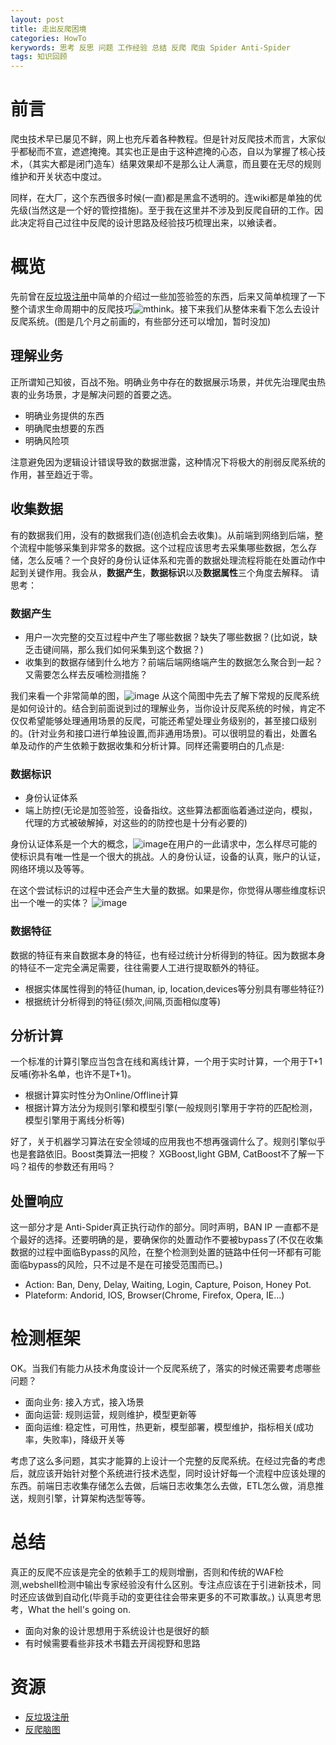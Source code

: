 ```yaml
---
layout: post
title: 走出反爬困境
categories: HowTo
kerywords: 思考 反思 问题 工作经验 总结 反爬 爬虫 Spider Anti-Spider
tags: 知识回顾
---
```


# 前言

爬虫技术早已屡见不鲜，网上也充斥着各种教程。但是针对反爬技术而言，大家似乎都秘而不宣，遮遮掩掩。其实也正是由于这种遮掩的心态，自以为掌握了核心技术，（其实大都是闭门造车）结果效果却不是那么让人满意，而且要在无尽的规则维护和开关状态中度过。

同样，在大厂，这个东西很多时候(一直)都是黑盒不透明的。连wiki都是单独的优先级(当然这是一个好的管控措施)。至于我在这里并不涉及到反爬自研的工作。因此决定将自己过往中反爬的设计思路及经验技巧梳理出来，以飨读者。

# 概览

先前曾在[反垃圾注册](https://github.com/mylamour/blog/issues/34)中简单的介绍过一些加签验签的东西，后来又简单梳理了一下整个请求生命周期中的反爬技巧![mthink](https://user-images.githubusercontent.com/12653147/47093786-7c5b9100-d25c-11e8-88fa-f97c50b980a2.png)。接下来我们从整体来看下怎么去设计反爬系统。(图是几个月之前画的，有些部分还可以增加，暂时没加)

## 理解业务

正所谓知己知彼，百战不殆。明确业务中存在的数据展示场景，并优先治理爬虫热衷的业务场景，才是解决问题的首要之选。

* 明确业务提供的东西
* 明确爬虫想要的东西
* 明确风险项

注意避免因为逻辑设计错误导致的数据泄露，这种情况下将极大的削弱反爬系统的作用，甚至趋近于零。

## 收集数据

有的数据我们用，没有的数据我们造(创造机会去收集)。从前端到网络到后端，整个流程中能够采集到非常多的数据。这个过程应该思考去采集哪些数据，怎么存储，怎么反哺？一个良好的身份认证体系和完善的数据处理流程将能在处置动作中起到关键作用。我会从，**数据产生**，**数据标识**以及**数据属性**三个角度去解释。
请思考：

### 数据产生

* 用户一次完整的交互过程中产生了哪些数据？缺失了哪些数据？(比如说，缺乏击键间隔，那么我们如何采集到这个数据？)
* 收集到的数据存储到什么地方？前端后端网络端产生的数据怎么聚合到一起？又需要怎么样去反哺检测措施？

我们来看一个非常简单的图，![image](https://user-images.githubusercontent.com/12653147/54924594-b2a5e680-4f47-11e9-8827-ba8245245ca2.png)
从这个简图中先去了解下常规的反爬系统是如何设计的。结合到前面说到过的理解业务，当你设计反爬系统的时候，肯定不仅仅希望能够处理通用场景的反爬，可能还希望处理业务级别的，甚至接口级别的。(针对业务和接口进行单独设置,而非通用场景)。可以很明显的看出，处置名单及动作的产生依赖于数据收集和分析计算。同样还需要明白的几点是:

### 数据标识

* 身份认证体系
* 端上防控(无论是加签验签，设备指纹。这些算法都面临着通过逆向，模拟，代理的方式被破解掉，对这些的的防控也是十分有必要的)

身份认证体系是一个大的概念，![image](https://user-images.githubusercontent.com/12653147/54925119-a5d5c280-4f48-11e9-8c46-7efbb9daf1dc.png)在用户的一此请求中，怎么样尽可能的使标识具有唯一性是一个很大的挑战。人的身份认证，设备的认真，账户的认证，网络环境以及等等。

在这个尝试标识的过程中还会产生大量的数据。如果是你，你觉得从哪些维度标识出一个唯一的实体？
![image](https://user-images.githubusercontent.com/12653147/54925811-06b1ca80-4f4a-11e9-8359-e757b543e002.png)

### 数据特征

数据的特征有来自数据本身的特征，也有经过统计分析得到的特征。因为数据本身的特征不一定完全满足需要，往往需要人工进行提取额外的特征。

* 根据实体属性得到的特征(human, ip, location,devices等分别具有哪些特征?)
* 根据统计分析得到的特征(频次,间隔,页面相似度等)

## 分析计算

一个标准的计算引擎应当包含在线和离线计算，一个用于实时计算，一个用于T+1反哺(弥补名单，也许不是T+1)。

* 根据计算实时性分为Online/Offline计算
* 根据计算方法分为规则引擎和模型引擎(一般规则引擎用于字符的匹配检测，模型引擎用于离线分析等)

好了，关于机器学习算法在安全领域的应用我也不想再强调什么了。规则引擎似乎也是套路依旧。Boost类算法一把梭？ XGBoost,light GBM, CatBoost不了解一下吗？祖传的参数还有用吗？

## 处置响应

这一部分才是 Anti-Spider真正执行动作的部分。同时声明，BAN IP 一直都不是个最好的选择。还要明确的是，要确保你的处置动作不要被bypass了(不仅在收集数据的过程中面临Bypass的风险，在整个检测到处置的链路中任何一环都有可能面临bypass的风险，只不过是不是在可接受范围而已。)

* Action:  Ban, Deny, Delay, Waiting, Login, Capture, Poison, Honey Pot.
* Plateform: Andorid, IOS, Browser(Chrome, Firefox, Opera, IE...)


# 检测框架

OK。当我们有能力从技术角度设计一个反爬系统了，落实的时候还需要考虑哪些问题？

* 面向业务: 接入方式，接入场景
* 面向运营: 规则运营，规则维护，模型更新等
* 面向运维: 稳定性，可用性，热更新，模型部署，模型维护，指标相关(成功率，失败率)，降级开关等

考虑了这么多问题，其实才能算的上设计一个完整的反爬系统。在经过完备的考虑后，就应该开始针对整个系统进行技术选型，同时设计好每一个流程中应该处理的东西。前端日志收集存储怎么去做，后端日志收集怎么去做，ETL怎么做，消息推送，规则引擎，计算架构选型等等。


# 总结

真正的反爬不应该是完全的依赖手工的规则增删，否则和传统的WAF检测,webshell检测中输出专家经验没有什么区别。专注点应该在于引进新技术，同时还应该做到自动化(毕竟手动的变更往往会带来更多的不可欺事故。) 认真思考思考，What the hell's going on.

* 面向对象的设计思想用于系统设计也是很好的额
* 有时候需要看些非技术书籍去开阔视野和思路

# 资源

* [反垃圾注册](https://github.com/mylamour/blog/issues/34)
* [反爬脑图](https://user-images.githubusercontent.com/12653147/47093786-7c5b9100-d25c-11e8-88fa-f97c50b980a2.png)
